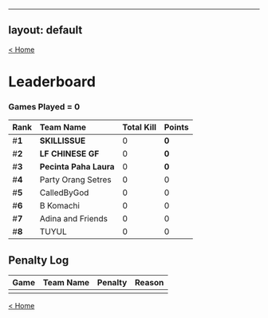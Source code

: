  
---
layout: default
---

[< Home](./)

# **Leaderboard**

### Games Played = 0
 

|  Rank  | Team Name             | Total Kill | **Points** |
|:-------|:----------------------|:-----------|:-----------|
| #**1** | **SKILLISSUE** | 0 | **0** | 
| #**2** | **LF CHINESE GF** | 0 | **0** | 
| #**3** | **Pecinta Paha Laura** | 0 | **0** | 
| #**4** | Party Orang Setres | 0 | 0 | 
| #**5** | CalledByGod | 0 | 0 | 
| #**6** | B Komachi | 0 | 0 | 
| #**7** | Adina and Friends | 0 | 0 | 
| #**8** | TUYUL | 0 | 0 | 

## Penalty Log

|  Game  | Team Name | Penalty | Reason                |
|:-------|:----------|:--------|:----------------------|
|        |           |         |                       |
    
[< Home](./)
    